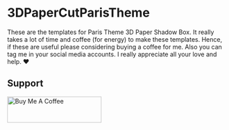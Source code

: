 # 3DPaperCutParisTheme

These are the templates for Paris Theme 3D Paper Shadow Box.
It really takes a lot of time and coffee (for energy) to make these templates. Hence, if these are useful please considering buying a coffee for me. Also you can tag me in your social media accounts. I really appreciate all your love and help. ❤️

## Support
<a href="https://www.buymeacoffee.com/whizzycrafts" target="_blank"><img src="https://cdn.buymeacoffee.com/buttons/v2/default-yellow.png" alt="Buy Me A Coffee" style="height: 60px !important;width: 217px !important;" ></a>
